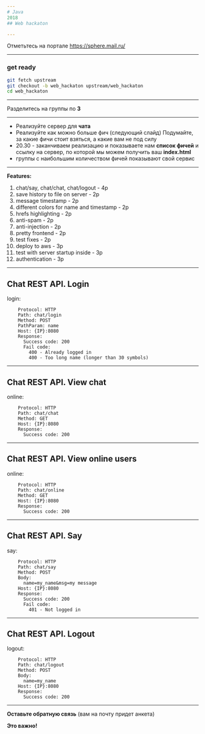 ```yaml
---
# Java
2018
## Web hackaton

---
```


Отметьтесь на портале
https://sphere.mail.ru/

---

### get ready
```bash
git fetch upstream
git checkout -b web_hackaton upstream/web_hackaton
cd web_hackaton
```

---

Разделитесь на группы по **3**

---

- Реализуйте сервер для **чата**
- Реализуйте как можно больше фич (следующий слайд)
Подумайте, за какие фичи стоит взяться, а какие вам не под силу
- 20.30 - заканчиваем реализацию и показываете нам **список фичей** и ссылку на сервер, по которой мы можем получить ваш **index.html**
- группы с наибольшим количеством фичей показывают свой сервис

---

**Features:**
1. chat/say, chat/chat, chat/logout - 4p
1. save history to file on server - 2p
1. message timestamp - 2p
1. different colors for name and timestamp - 2p
1. hrefs highlighting - 2p
1. anti-spam - 2p
1. anti-injection - 2p
1. pretty frontend - 2p
1. test fixes - 2p
1. deploy to aws - 3p
1. test with server startup inside - 3p
1. authentication - 3p

---

## Chat REST API. Login
login:
```
    Protocol: HTTP
    Path: chat/login
    Method: POST
    PathParam: name
    Host: {IP}:8080
    Response:
      Success code: 200
      Fail code:
        400 - Already logged in
        400 - Too long name (longer than 30 symbols)
```

---

## Chat REST API. View chat
online:
```
    Protocol: HTTP
    Path: chat/chat
    Method: GET
    Host: {IP}:8080
    Response:
      Success code: 200
```

---

## Chat REST API. View online users
online:
```
    Protocol: HTTP
    Path: chat/online
    Method: GET
    Host: {IP}:8080
    Response:
      Success code: 200
```

---

## Chat REST API. Say
say:
```
    Protocol: HTTP
    Path: chat/say
    Method: POST
    Body:
      name=my_name&msg=my message
    Host: {IP}:8080
    Response:
      Success code: 200
      Fail code:
        401 - Not logged in
```

---

## Chat REST API. Logout
logout:
```
    Protocol: HTTP
    Path: chat/logout
    Method: POST
    Body:
      name=my_name
    Host: {IP}:8080
    Response:
      Success code: 200
```

---

**Оставьте обратную связь**
(вам на почту придет анкета)  

**Это важно!**